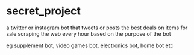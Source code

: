 # secret_project


a twitter or instagram bot that tweets or posts the best deals on items for sale scraping the web every hour based on the purpose of the bot

eg supplement bot, video games bot, electronics bot, home bot etc
